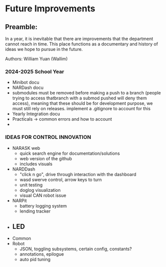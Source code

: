 # Future Improvements

## Preamble: 
In a year, it is inevitable that there are improvements that the department cannot reach in time. 
This place functions as a documentary and history of ideas we hope to pursue in the future.

Authors: William Yuan (Wallim)

### 2024-2025 School Year
- Minibot docu
- NARDash docu
- submodules must be removed before making a push to a branch (people trying to access thatbranch with a submod pushed will deny them access), meaning that these should be for development purpose, we must still rely on releases. implement a .gitignore to account for this
- Yearly Integration docu
- Practicals -> common errors and how to account
- 

### IDEAS FOR CONTROL INNOVATION
- NARASK web
  - quick search engine for documentation/solutions
  - web version of the github
  - includes visuals
- NARDDash
  - "click n go", drive through interaction with the dashboard
  - wasd swerve control, arrow keys to turn
  - unit testing
  - doglog visualization
  - visual CAN robot issue
- NARPit
  - battery logging system
  - lending tracker
- LED
  - 
- Common
- Robot
  - JSON, toggling subsystems, certain config, constants?
  - annotations, epilogue
  - auto pid tuning
